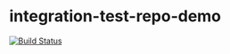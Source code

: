 # integration-test-repo-demo
[![Build Status](https://travis-ci.org/singhpraveen04/integration-test-repo-demo.svg?branch=master)](https://travis-ci.org/singhpraveen04/integration-test-repo-demo)

